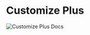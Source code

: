 # Customize Plus

![Customize Plus Docs](https://raw.githubusercontent.com/PlusWP/customize-plus/gh-pages-dev/_other/images/customize-plus--docs--header_small.png)
